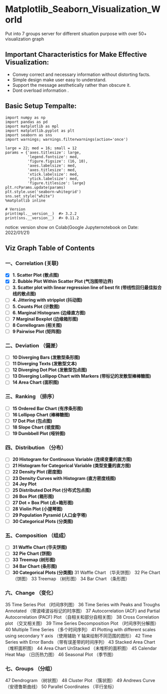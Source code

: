 <!--
 * @Author: BDFD
 * @Date: 2022-01-21 13:17:17
 * @LastEditTime: 2022-01-22 21:09:48
 * @LastEditors: BDFD
 * @Description:
 * @FilePath: \00Matplotlib_Seaborn_Visualization_World\README.md
-->

# Matplotlib_Seaborn_Visualization_World

Put into 7 groups server for different situation purpose with over 50+ visualization graph

## Important Characteristics for Make Effective Visualization:

- Convey correct and necessary information without distorting facts.
- Simple design make user easy to understand.
- Support the message aesthetically rather than obscure it.
- Dont overload information .

## Basic Setup Tempalte:

```
import numpy as np
import pandas as pd
import matplotlib as mpl
import matplotlib.pyplot as plt
import seaborn as sns
import warnings; warnings.filterwarnings(action='once')

large = 22; med = 16; small = 12
params = {'axes.titlesize': large,
          'legend.fontsize': med,
          'figure.figsize': (16, 10),
          'axes.labelsize': med,
          'axes.titlesize': med,
          'xtick.labelsize': med,
          'ytick.labelsize': med,
          'figure.titlesize': large}
plt.rcParams.update(params)
plt.style.use('seaborn-whitegrid')
sns.set_style("white")
%matplotlib inline

# Version
print(mpl.__version__)  #> 3.2.2
print(sns.__version__)  #> 0.11.2
```

notice: version show on Colab(Google Jupyternotebook on Date: 2022/01/21)

## Viz Graph Table of Contents

### 一、Correlation (关联)

- [x] **1. Scatter Plot (散点图)**
- [x] **2. Bubble Plot Within Scatter Plot (气泡图带边界)**
- [ ] **3. Scatter plot with linear regression line of best fit (带线性回归最佳拟合线的散点图)**
- [ ] **4. Jittering with stripplot (抖动图)**
- [ ] **5. Counts Plot (计数图)**
- [ ] **6. Marginal Histogram (边缘直方图)**
- [ ] **7 Marginal Boxplot (边缘箱形图)**
- [ ] **8 Correllogram (相关图)**
- [ ] **9 Pairwise Plot (矩阵图)**

### 二、Deviation （偏差）

- [ ] **10 Diverging Bars (发散型条形图)**
- [ ] **11 Diverging Texts (发散型文本)**
- [ ] **12 Diverging Dot Plot (发散型包点图)**
- [ ] **13 Diverging Lollipop Chart with Markers (带标记的发散型棒棒糖图)**
- [ ] **14 Area Chart (面积图)**

### 三、Ranking （排序）

- [ ] **15 Ordered Bar Chart (有序条形图)**
- [ ] **16 Lollipop Chart (棒棒糖图)**
- [ ] **17 Dot Plot (包点图)**
- [ ] **18 Slope Chart (坡度图)**
- [ ] **19 Dumbbell Plot (哑铃图)**

### 四、Distribution （分布）

- [ ] **20 Histogram for Continuous Variable (连续变量的直方图)**
- [ ] **21 Histogram for Categorical Variable (类型变量的直方图)**
- [ ] **22 Density Plot (密度图)**
- [ ] **23 Density Curves with Histogram (直方密度线图)**
- [ ] **24 Joy Plot**
- [ ] **25 Distributed Dot Plot (分布式包点图)**
- [ ] **26 Box Plot (箱形图)**
- [ ] **27 Dot + Box Plot (点+箱形图)**
- [ ] **28 Violin Plot (小提琴图)**
- [ ] **29 Population Pyramid (人口金字塔)**
- [ ] **30 Categorical Plots (分类图)**

### 五、Composition （组成）

- [ ] **31 Waffle Chart (华夫饼图)**
- [ ] **32 Pie Chart (饼图)**
- [ ] **33 Treemap (树形图)**
- [ ] **34 Bar Chart (条形图)**
- [ ] **30 Categorical Plots (分类图)**
      31 Waffle Chart （华夫饼图）
      32 Pie Chart （饼图）
      33 Treemap （树形图）
      34 Bar Chart （条形图）

### 六、Change （变化）

35 Time Series Plot （时间序列图）
36 Time Series with Peaks and Troughs Annotated （带波峰波谷标记的时序图）
37 Autocorrelation (ACF) and Partial Autocorrelation (PACF) Plot （自相关和部分自相关图）
38 Cross Correlation plot （交叉相关图）
39 Time Series Decomposition Plot （时间序列分解图）
40 Multiple Time Series （多个时间序列）
41 Plotting with different scales using secondary Y axis （使用辅助 Y 轴来绘制不同范围的图形）
42 Time Series with Error Bands （带有误差带的时间序列）
43 Stacked Area Chart （堆积面积图）
44 Area Chart UnStacked （未堆积的面积图）
45 Calendar Heat Map （日历热力图）
46 Seasonal Plot （季节图）

### 七、Groups （分组）

47 Dendrogram （树状图）
48 Cluster Plot （簇状图）
49 Andrews Curve （安德鲁斯曲线）
50 Parallel Coordinates （平行坐标）
